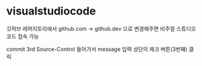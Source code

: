 # visualstudiocode

깃허브 레퍼지토리에서 github.com -> github.dev 으로 변경해주면 비주얼 스튜디오 코드 접속 가능

commit
3rd Source-Control 들어가서
message 입력
상단의 체크 버튼(3번째) 클릭